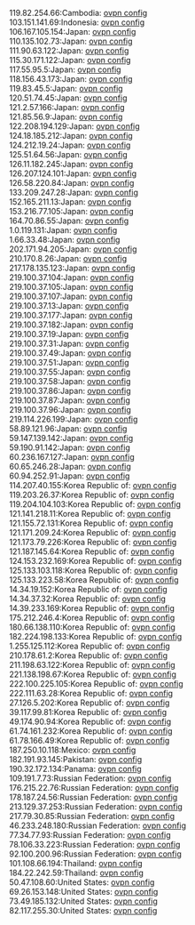 119.82.254.66:Cambodia: [ovpn config](vpn/119_82_254_66.ovpn)  
103.151.141.69:Indonesia: [ovpn config](vpn/103_151_141_69.ovpn)  
106.167.105.154:Japan: [ovpn config](vpn/106_167_105_154.ovpn)  
110.135.102.73:Japan: [ovpn config](vpn/110_135_102_73.ovpn)  
111.90.63.122:Japan: [ovpn config](vpn/111_90_63_122.ovpn)  
115.30.171.122:Japan: [ovpn config](vpn/115_30_171_122.ovpn)  
117.55.95.5:Japan: [ovpn config](vpn/117_55_95_5.ovpn)  
118.156.43.173:Japan: [ovpn config](vpn/118_156_43_173.ovpn)  
119.83.45.5:Japan: [ovpn config](vpn/119_83_45_5.ovpn)  
120.51.74.45:Japan: [ovpn config](vpn/120_51_74_45.ovpn)  
121.2.57.166:Japan: [ovpn config](vpn/121_2_57_166.ovpn)  
121.85.56.9:Japan: [ovpn config](vpn/121_85_56_9.ovpn)  
122.208.194.129:Japan: [ovpn config](vpn/122_208_194_129.ovpn)  
124.18.185.212:Japan: [ovpn config](vpn/124_18_185_212.ovpn)  
124.212.19.24:Japan: [ovpn config](vpn/124_212_19_24.ovpn)  
125.51.64.56:Japan: [ovpn config](vpn/125_51_64_56.ovpn)  
126.11.182.245:Japan: [ovpn config](vpn/126_11_182_245.ovpn)  
126.207.124.101:Japan: [ovpn config](vpn/126_207_124_101.ovpn)  
126.58.220.84:Japan: [ovpn config](vpn/126_58_220_84.ovpn)  
133.209.247.28:Japan: [ovpn config](vpn/133_209_247_28.ovpn)  
152.165.211.13:Japan: [ovpn config](vpn/152_165_211_13.ovpn)  
153.216.77.105:Japan: [ovpn config](vpn/153_216_77_105.ovpn)  
164.70.86.55:Japan: [ovpn config](vpn/164_70_86_55.ovpn)  
1.0.119.131:Japan: [ovpn config](vpn/1_0_119_131.ovpn)  
1.66.33.48:Japan: [ovpn config](vpn/1_66_33_48.ovpn)  
202.171.94.205:Japan: [ovpn config](vpn/202_171_94_205.ovpn)  
210.170.8.26:Japan: [ovpn config](vpn/210_170_8_26.ovpn)  
217.178.135.123:Japan: [ovpn config](vpn/217_178_135_123.ovpn)  
219.100.37.104:Japan: [ovpn config](vpn/219_100_37_104.ovpn)  
219.100.37.105:Japan: [ovpn config](vpn/219_100_37_105.ovpn)  
219.100.37.107:Japan: [ovpn config](vpn/219_100_37_107.ovpn)  
219.100.37.13:Japan: [ovpn config](vpn/219_100_37_13.ovpn)  
219.100.37.177:Japan: [ovpn config](vpn/219_100_37_177.ovpn)  
219.100.37.182:Japan: [ovpn config](vpn/219_100_37_182.ovpn)  
219.100.37.19:Japan: [ovpn config](vpn/219_100_37_19.ovpn)  
219.100.37.31:Japan: [ovpn config](vpn/219_100_37_31.ovpn)  
219.100.37.49:Japan: [ovpn config](vpn/219_100_37_49.ovpn)  
219.100.37.51:Japan: [ovpn config](vpn/219_100_37_51.ovpn)  
219.100.37.55:Japan: [ovpn config](vpn/219_100_37_55.ovpn)  
219.100.37.58:Japan: [ovpn config](vpn/219_100_37_58.ovpn)  
219.100.37.86:Japan: [ovpn config](vpn/219_100_37_86.ovpn)  
219.100.37.87:Japan: [ovpn config](vpn/219_100_37_87.ovpn)  
219.100.37.96:Japan: [ovpn config](vpn/219_100_37_96.ovpn)  
219.114.226.199:Japan: [ovpn config](vpn/219_114_226_199.ovpn)  
58.89.121.96:Japan: [ovpn config](vpn/58_89_121_96.ovpn)  
59.147.139.142:Japan: [ovpn config](vpn/59_147_139_142.ovpn)  
59.190.91.142:Japan: [ovpn config](vpn/59_190_91_142.ovpn)  
60.236.167.127:Japan: [ovpn config](vpn/60_236_167_127.ovpn)  
60.65.246.28:Japan: [ovpn config](vpn/60_65_246_28.ovpn)  
60.94.252.91:Japan: [ovpn config](vpn/60_94_252_91.ovpn)  
114.207.40.155:Korea Republic of: [ovpn config](vpn/114_207_40_155.ovpn)  
119.203.26.37:Korea Republic of: [ovpn config](vpn/119_203_26_37.ovpn)  
119.204.104.103:Korea Republic of: [ovpn config](vpn/119_204_104_103.ovpn)  
121.141.218.11:Korea Republic of: [ovpn config](vpn/121_141_218_11.ovpn)  
121.155.72.131:Korea Republic of: [ovpn config](vpn/121_155_72_131.ovpn)  
121.171.209.24:Korea Republic of: [ovpn config](vpn/121_171_209_24.ovpn)  
121.173.79.226:Korea Republic of: [ovpn config](vpn/121_173_79_226.ovpn)  
121.187.145.64:Korea Republic of: [ovpn config](vpn/121_187_145_64.ovpn)  
124.153.232.169:Korea Republic of: [ovpn config](vpn/124_153_232_169.ovpn)  
125.133.103.118:Korea Republic of: [ovpn config](vpn/125_133_103_118.ovpn)  
125.133.223.58:Korea Republic of: [ovpn config](vpn/125_133_223_58.ovpn)  
14.34.19.152:Korea Republic of: [ovpn config](vpn/14_34_19_152.ovpn)  
14.34.37.32:Korea Republic of: [ovpn config](vpn/14_34_37_32.ovpn)  
14.39.233.169:Korea Republic of: [ovpn config](vpn/14_39_233_169.ovpn)  
175.212.246.4:Korea Republic of: [ovpn config](vpn/175_212_246_4.ovpn)  
180.66.138.110:Korea Republic of: [ovpn config](vpn/180_66_138_110.ovpn)  
182.224.198.133:Korea Republic of: [ovpn config](vpn/182_224_198_133.ovpn)  
1.255.125.112:Korea Republic of: [ovpn config](vpn/1_255_125_112.ovpn)  
210.178.61.2:Korea Republic of: [ovpn config](vpn/210_178_61_2.ovpn)  
211.198.63.122:Korea Republic of: [ovpn config](vpn/211_198_63_122.ovpn)  
221.138.198.67:Korea Republic of: [ovpn config](vpn/221_138_198_67.ovpn)  
222.100.225.105:Korea Republic of: [ovpn config](vpn/222_100_225_105.ovpn)  
222.111.63.28:Korea Republic of: [ovpn config](vpn/222_111_63_28.ovpn)  
27.126.5.202:Korea Republic of: [ovpn config](vpn/27_126_5_202.ovpn)  
39.117.99.81:Korea Republic of: [ovpn config](vpn/39_117_99_81.ovpn)  
49.174.90.94:Korea Republic of: [ovpn config](vpn/49_174_90_94.ovpn)  
61.74.161.232:Korea Republic of: [ovpn config](vpn/61_74_161_232.ovpn)  
61.78.166.49:Korea Republic of: [ovpn config](vpn/61_78_166_49.ovpn)  
187.250.10.118:Mexico: [ovpn config](vpn/187_250_10_118.ovpn)  
182.191.93.145:Pakistan: [ovpn config](vpn/182_191_93_145.ovpn)  
190.32.172.134:Panama: [ovpn config](vpn/190_32_172_134.ovpn)  
109.191.7.73:Russian Federation: [ovpn config](vpn/109_191_7_73.ovpn)  
176.215.22.76:Russian Federation: [ovpn config](vpn/176_215_22_76.ovpn)  
178.187.24.56:Russian Federation: [ovpn config](vpn/178_187_24_56.ovpn)  
213.129.37.253:Russian Federation: [ovpn config](vpn/213_129_37_253.ovpn)  
217.79.30.85:Russian Federation: [ovpn config](vpn/217_79_30_85.ovpn)  
46.233.248.180:Russian Federation: [ovpn config](vpn/46_233_248_180.ovpn)  
77.34.77.93:Russian Federation: [ovpn config](vpn/77_34_77_93.ovpn)  
78.106.33.223:Russian Federation: [ovpn config](vpn/78_106_33_223.ovpn)  
92.100.200.96:Russian Federation: [ovpn config](vpn/92_100_200_96.ovpn)  
101.108.66.194:Thailand: [ovpn config](vpn/101_108_66_194.ovpn)  
184.22.242.59:Thailand: [ovpn config](vpn/184_22_242_59.ovpn)  
50.47.108.60:United States: [ovpn config](vpn/50_47_108_60.ovpn)  
69.26.153.148:United States: [ovpn config](vpn/69_26_153_148.ovpn)  
73.49.185.132:United States: [ovpn config](vpn/73_49_185_132.ovpn)  
82.117.255.30:United States: [ovpn config](vpn/82_117_255_30.ovpn)  
